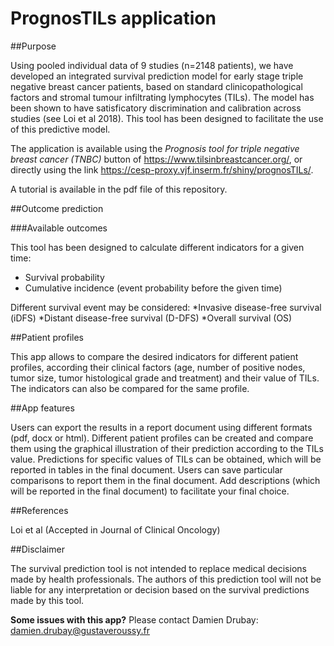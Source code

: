 # PrognosTILs application

##Purpose

Using pooled individual data of 9 studies (n=2148 patients), we have developed an integrated survival prediction model for early stage triple negative breast cancer patients, based on standard clinicopathological factors and stromal tumour infiltrating lymphocytes (TILs). The model has been shown to have satisficatory discrimination and calibration across studies (see Loi et al 2018). This tool has been designed to facilitate the use of this predictive model.

The application is available using the *Prognosis tool for triple negative breast cancer (TNBC)* button of <https://www.tilsinbreastcancer.org/>, or directly using the link <https://cesp-proxy.vjf.inserm.fr/shiny/prognosTILs/>.

A tutorial is available in the pdf file of this repository.

##Outcome prediction

###Available outcomes

This tool has been designed to calculate different indicators for a given time:

* Survival probability
* Cumulative incidence (event probability before the given time)

Different survival event may be considered:
*Invasive disease-free survival (iDFS)
*Distant disease-free survival (D-DFS)
*Overall survival (OS)

##Patient profiles

This app allows to compare the desired indicators for different patient profiles, according their clinical factors (age, number of positive nodes, tumor size, tumor histological grade and treatment) and their value of TILs. The indicators can also be compared for the same profile.

##App features

Users can export the results in a report document using different formats (pdf, docx or html). Different patient profiles can be created and compare them using the graphical illustration of their prediction according to the TILs value. Predictions for specific values of TILs can be obtained, which will be reported in tables in the final document. Users can save particular comparisons to report them in the final document. Add descriptions (which will be reported in the final document) to facilitate your final choice.

##References

Loi et al (Accepted in Journal of Clinical Oncology)

##Disclaimer

The survival prediction tool is not intended to replace medical decisions made by health professionals. The authors of this prediction tool will not be liable for any interpretation or decision based on the survival predictions made by this tool.



**Some issues with this app?**
Please contact Damien Drubay: <damien.drubay@gustaveroussy.fr>
